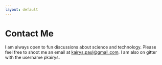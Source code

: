 ```yaml
---
layout: default
---
```


# Contact Me

I am always open to fun discussions about science and technology. Please feel free to shoot me an email at <kairys.paul@gmail.com>. I am also on gitter with the username pkairys. 

